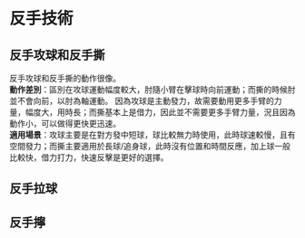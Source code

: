 # 反手技術

## 反手攻球和反手撕
反手攻球和反手撕的動作很像。
<br>
**動作差別**：區別在攻球運動幅度較大，肘隨小臂在擊球時向前運動；而撕的時候肘並不會向前，以肘為軸運動。 因為攻球是主動發力，故需要動用更多手臂的力量，幅度大，用時長；而撕基本上是借力，因此並不需要更多手臂力量，況且因為動作小，可以做得更快更迅速。
<br>
**適用場景**：攻球主要是在對方發中短球，球比較無力時使用，此時球速較慢，且有空間發力；而撕主要適用於長球/追身球，此時沒有位置和時間反應，加上球一般比較快，借力打力，快速反擊是更好的選擇。
## 反手拉球

## 反手擰

